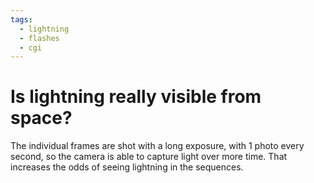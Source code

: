 ```yaml
---
tags:
  - lightning
  - flashes
  - cgi
---
```

# Is lightning really visible from space?

The individual frames are shot with a long exposure, with 1 photo every second, so the camera is able to capture light over more time. That increases the odds of seeing lightning in the sequences.
